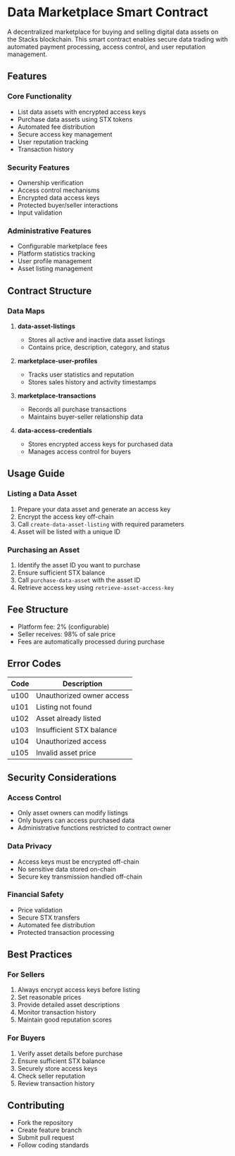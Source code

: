 # Data Marketplace Smart Contract

A decentralized marketplace for buying and selling digital data assets on the Stacks blockchain. This smart contract enables secure data trading with automated payment processing, access control, and user reputation management.

## Features

### Core Functionality
- List data assets with encrypted access keys
- Purchase data assets using STX tokens
- Automated fee distribution
- Secure access key management
- User reputation tracking
- Transaction history

### Security Features
- Ownership verification
- Access control mechanisms
- Encrypted data access keys
- Protected buyer/seller interactions
- Input validation

### Administrative Features
- Configurable marketplace fees
- Platform statistics tracking
- User profile management
- Asset listing management

## Contract Structure

### Data Maps
1. **data-asset-listings**
   - Stores all active and inactive data asset listings
   - Contains price, description, category, and status

2. **marketplace-user-profiles**
   - Tracks user statistics and reputation
   - Stores sales history and activity timestamps

3. **marketplace-transactions**
   - Records all purchase transactions
   - Maintains buyer-seller relationship data

4. **data-access-credentials**
   - Stores encrypted access keys for purchased data
   - Manages access control for buyers

## Usage Guide

### Listing a Data Asset
1. Prepare your data asset and generate an access key
2. Encrypt the access key off-chain
3. Call `create-data-asset-listing` with required parameters
4. Asset will be listed with a unique ID

### Purchasing an Asset
1. Identify the asset ID you want to purchase
2. Ensure sufficient STX balance
3. Call `purchase-data-asset` with the asset ID
4. Retrieve access key using `retrieve-asset-access-key`

## Fee Structure
- Platform fee: 2% (configurable)
- Seller receives: 98% of sale price
- Fees are automatically processed during purchase

## Error Codes

| Code | Description |
|------|-------------|
| u100 | Unauthorized owner access |
| u101 | Listing not found |
| u102 | Asset already listed |
| u103 | Insufficient STX balance |
| u104 | Unauthorized access |
| u105 | Invalid asset price |

## Security Considerations

### Access Control
- Only asset owners can modify listings
- Only buyers can access purchased data
- Administrative functions restricted to contract owner

### Data Privacy
- Access keys must be encrypted off-chain
- No sensitive data stored on-chain
- Secure key transmission handled off-chain

### Financial Safety
- Price validation
- Secure STX transfers
- Automated fee distribution
- Protected transaction processing

## Best Practices

### For Sellers
1. Always encrypt access keys before listing
2. Set reasonable prices
3. Provide detailed asset descriptions
4. Monitor transaction history
5. Maintain good reputation scores

### For Buyers
1. Verify asset details before purchase
2. Ensure sufficient STX balance
3. Securely store access keys
4. Check seller reputation
5. Review transaction history

## Contributing
- Fork the repository
- Create feature branch
- Submit pull request
- Follow coding standards
